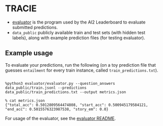 # TRACIE

* [evaluator](evaluator/) is the program used by the AI2 Leaderboard to evaluate submitted predictions.
* `data_public` publicly available train and test sets (with hidden test labels), along with example prediction files (for testing evaluator).

## Example usage

To evaluate your predictions, run the following (on a toy prediction file that guesses `entailment` for every train instance, called `train_predictions.txt`). 
```

%python3 evaluator/evaluator.py --question_answers data_public/train.jsonl --predictions data_public/train_predictions.txt --output metrics.json

% cat metrics.json
{"total_acc": 0.5012809564474808, "start_acc": 0.500945179584121, "end_acc": 0.5015576323987538, "story_em": 0.0}
```

For usage of the evaluator, see the [evaluator README](evaluator/).
